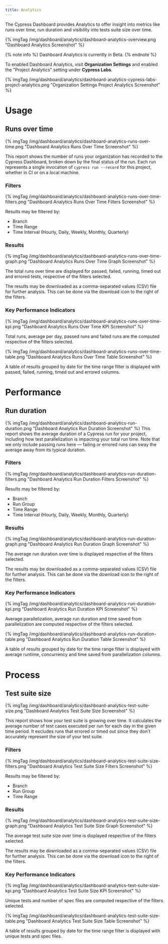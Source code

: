 ```yaml
---
title: Analytics
---
```

The Cypress Dashboard provides Analytics to offer insight into metrics like runs over time, run duration and visibility into tests suite size over time.

{% imgTag /img/dashboard/analytics/dashboard-analytics-overview.png "Dashboard Analytics Screenshot" %}

{% note info %}
Dashboard Analytics is currently in Beta.
{% endnote %}

To enabled Dashboard Analytics, visit **Organization Settings** and enabled the "Project Analytics" setting under **Cypress Labs**.

{% imgTag /img/dashboard/analytics/dashboard-analytics-cypress-labs-project-analytics.png "Organization Settings Project Analytics Screenshot" %}

# Usage

## Runs over time

{% imgTag /img/dashboard/analytics/dashboard-analytics-runs-over-time.png "Dashboard Analytics Runs Over Time Screenshot" %}

This report shows the number of runs your organization has recorded to the Cypress Dashboard, broken down by the final status of the run. Each run represents a single invocation of `cypress run --record` for this project, whether in CI or on a local machine.

### Filters

{% imgTag /img/dashboard/analytics/dashboard-analytics-runs-over-time-filters.png "Dashboard Analytics Runs Over Time Filters Screenshot" %}

Results may be filtered by:

- Branch
- Time Range
- Time Interval (Hourly, Daily, Weekly, Monthly, Quarterly)

### Results

{% imgTag /img/dashboard/analytics/dashboard-analytics-runs-over-time-graph.png "Dashboard Analytics Runs Over Time Graph Screenshot" %}

The total runs over time are displayed for passed, failed, running, timed out and errored tests, respective of the filters selected.

The results may be downloaded as a comma-separated values (CSV) file for further analysis.
This can be done via the download icon to the right of the filters.

### Key Performance Indicators

{% imgTag /img/dashboard/analytics/dashboard-analytics-runs-over-time-kpi.png "Dashboard Analytics Runs Over Time KPI Screenshot" %}

Total runs, average per day, passed runs and failed runs are the computed respective of the filters selected.

{% imgTag /img/dashboard/analytics/dashboard-analytics-runs-over-time-table.png "Dashboard Analytics Runs Over Time Table Screenshot" %}

A table of results grouped by date for the time range filter is displayed with passed, failed, running, timed out and errored columns.

# Performance

## Run duration

{% imgTag /img/dashboard/analytics/dashboard-analytics-run-duration.png "Dashboard Analytics Run Duration Screenshot" %}
This report shows the average duration of a Cypress run for your project, including how test parallelization is impacting your total run time. Note that we only include passing runs here — failing or errored runs can sway the average away from its typical duration.

### Filters

{% imgTag /img/dashboard/analytics/dashboard-analytics-run-duration-filters.png "Dashboard Analytics Run Duration Filters Screenshot" %}

Results may be filtered by:

- Branch
- Run Group
- Time Range
- Time Interval (Hourly, Daily, Weekly, Monthly, Quarterly)

### Results

{% imgTag /img/dashboard/analytics/dashboard-analytics-run-duration-graph.png "Dashboard Analytics Run Duration Graph Screenshot" %}

The average run duration over time is displayed respective of the filters selected.

The results may be downloaded as a comma-separated values (CSV) file for further analysis.
This can be done via the download icon to the right of the filters.

### Key Performance Indicators

{% imgTag /img/dashboard/analytics/dashboard-analytics-run-duration-kpi.png "Dashboard Analytics Run Duration KPI Screenshot" %}

Average parallelization, average run duration and time saved from parallelization are computed respective of the filters selected.

{% imgTag /img/dashboard/analytics/dashboard-analytics-run-duration-table.png "Dashboard Analytics Run Duration Table Screenshot" %}

A table of results grouped by date for the time range filter is displayed with average runtime, concurrency and time saved from parallelization columns.

# Process

## Test suite size

{% imgTag /img/dashboard/analytics/dashboard-analytics-test-suite-size.png "Dashboard Analytics Test Suite Size Screenshot" %}

This report shows how your test suite is growing over time. It calculates the average number of test cases executed per run for each day in the given time period. It excludes runs that errored or timed out since they don't accurately represent the size of your test suite.

### Filters

{% imgTag /img/dashboard/analytics/dashboard-analytics-test-suite-size-filters.png "Dashboard Analytics Test Suite Size Filters Screenshot" %}

Results may be filtered by:

- Branch
- Run Group
- Time Range

### Results

{% imgTag /img/dashboard/analytics/dashboard-analytics-test-suite-size-graph.png "Dashboard Analytics Test Suite Size Graph Screenshot" %}

The average test suite size over time is displayed respective of the filters selected.

The results may be downloaded as a comma-separated values (CSV) file for further analysis.
This can be done via the download icon to the right of the filters.

### Key Performance Indicators

{% imgTag /img/dashboard/analytics/dashboard-analytics-test-suite-size-kpi.png "Dashboard Analytics Test Suite Size KPI Screenshot" %}

Unique tests and number of spec files are computed respective of the filters selected.

{% imgTag /img/dashboard/analytics/dashboard-analytics-test-suite-size-table.png "Dashboard Analytics Test Suite Size Table Screenshot" %}

A table of results grouped by date for the time range filter is displayed with unique tests and spec files.
